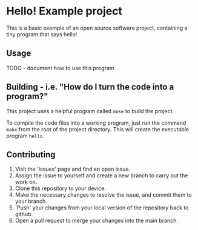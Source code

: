 # Hello! Example project

This is a basic example of an open source software project, containing a tiny program that says hello!

## Usage

TODO - document how to use this program

## Building - i.e. "How do I turn the code into a program?" 

This project uses a helpful program called `make` to build the project.

To compile the code files into a working program, just run the command `make` from the root of the project directory.
This will create the executable program `hello`.

## Contributing

1. Visit the 'Issues' page and find an open issue.
2. Assign the issue to yourself and create a new branch to carry out the work on.
3. Clone this repository to your device.
4. Make the necessary changes to resolve the issue, and commit them to your branch.
5. 'Push' your changes from your local version of the repository back to github.
6. Open a pull request to merge your changes into the main branch.
